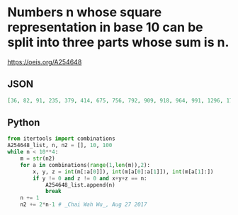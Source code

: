 # Numbers n whose square representation in base 10 can be split into three parts whose sum is n\.
https://oeis.org/A254648
## JSON
```JSON
[36, 82, 91, 235, 379, 414, 675, 756, 792, 909, 918, 964, 991, 1296, 1702, 1782, 3366, 3646, 3682, 4132, 4906, 5149, 6832, 7543, 8416, 8767, 8856, 9208, 9325, 9586, 9621, 9765, 9901, 9945, 9955, 9991, 12222, 12727, 17271, 22231]
```
## Python
```Python
from itertools import combinations
A254648_list, n, n2 = [], 10, 100
while n < 10**4:
    m = str(n2)
    for a in combinations(range(1,len(m)),2):
        x, y, z = int(m[:a[0]]), int(m[a[0]:a[1]]), int(m[a[1]:])
        if y != 0 and z != 0 and x+y+z == n:
            A254648_list.append(n)
            break
    n += 1
    n2 += 2*n-1 # _Chai Wah Wu_, Aug 27 2017
```
